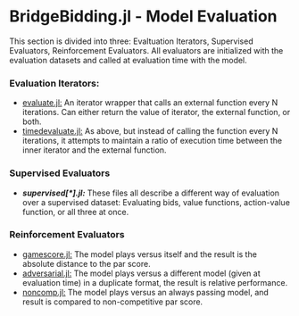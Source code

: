 # BridgeBidding.jl - Model Evaluation

This section is divided into three: Evaltuation Iterators, Supervised Evaluators, Reinforcement Evaluators. All evaluators are initialized with the evaluation datasets and called at evaluation time with the model.

### Evaluation Iterators:
- [evaluate.jl:](evaluate.jl) An iterator wrapper that calls an external function every N iterations. Can either return the value of iterator, the external function, or both.
- [timedevaluate.jl:](timedevaluate.jl) As above, but instead of calling the function every N iterations, it attempts to maintain a ratio of execution time between the inner iterator and the external function.

### Supervised Evaluators
- ***supervised[\*].jl:*** These files all describe a different way of evaluation over a supervised dataset: Evaluating bids, value functions, action-value function, or all three at once.

### Reinforcement Evaluators
- [gamescore.jl:](gamescore.jl) The model plays versus itself and the result is the absolute distance to the par score.
- [adversarial.jl:](adversarial.jl) The model plays versus a different model (given at evaluation time) in a duplicate format, the result is relative performance.
- [noncomp.jl:](noncomp.jl) The model plays versus an always passing model, and result is compared to non-competitive par score.
